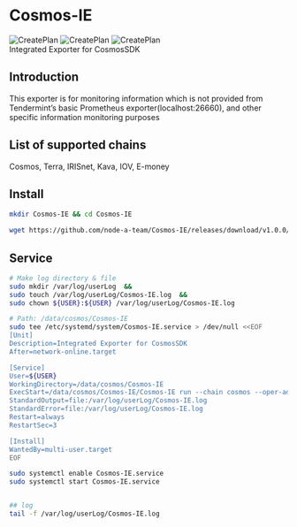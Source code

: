 # Cosmos-IE
![CreatePlan](https://img.shields.io/badge/relase-v1.0.0-red)
![CreatePlan](https://img.shields.io/badge/go-1.14%2B-blue)
![CreatePlan](https://img.shields.io/badge/license-Apache--2.0-green)  
Integrated Exporter for CosmosSDK

## Introduction
This exporter is for monitoring information which is not provided from Tendermint’s basic Prometheus exporter(localhost:26660), and other specific information monitoring purposes

## List of supported chains
Cosmos, Terra, IRISnet, Kava, IOV, E-money

## Install
```bash
mkdir Cosmos-IE && cd Cosmos-IE

wget https://github.com/node-a-team/Cosmos-IE/releases/download/v1.0.0/Cosmos-IE.tar.gz  && sha256sum Cosmos-IE.tar.gz | fgrep 853d78162d2332e9de890dfbcec482465f10ca308ce7f6cc73bbd05cd961bed0 && tar -xvf Cosmos-IE.tar.gz || echo "Bad Binary!"
```

## Service
```bash
# Make log directory & file
sudo mkdir /var/log/userLog  &&
sudo touch /var/log/userLog/Cosmos-IE.log  &&
sudo chown ${USER}:${USER} /var/log/userLog/Cosmos-IE.log

# Path: /data/cosmos/Cosmos-IE
sudo tee /etc/systemd/system/Cosmos-IE.service > /dev/null <<EOF
[Unit]
Description=Integrated Exporter for CosmosSDK
After=network-online.target

[Service]
User=${USER}
WorkingDirectory=/data/cosmos/Cosmos-IE
ExecStart=/data/cosmos/Cosmos-IE/Cosmos-IE run --chain cosmos --oper-addr cosmosvaloper14l0fp639yudfl46zauvv8rkzjgd4u0zk2aseys
StandardOutput=file:/var/log/userLog/Cosmos-IE.log
StandardError=file:/var/log/userLog/Cosmos-IE.log
Restart=always
RestartSec=3

[Install]
WantedBy=multi-user.target
EOF

sudo systemctl enable Cosmos-IE.service
sudo systemctl start Cosmos-IE.service


## log
tail -f /var/log/userLog/Cosmos-IE.log
```
